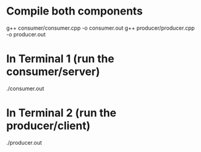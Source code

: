 # Compile both components
g++ consumer/consumer.cpp -o consumer.out
g++ producer/producer.cpp -o producer.out

# In Terminal 1 (run the consumer/server)
./consumer.out

# In Terminal 2 (run the producer/client)
./producer.out
